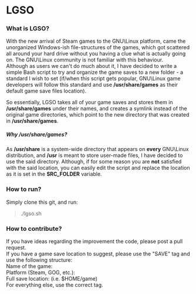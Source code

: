 LGSO
====

### What is LGSO?

With the new arrival of Steam games to the GNU\Linux platform, came the unorganized Windows-ish file-structures of the games, which got scattered all around your hard drive without you having a clue what is actually going on.
The GNU\Linux community is not familiar with this behaviour.  
Although as users we can't do much about it, I have decided to write a simple Bash script to try and organize the game saves to a new folder - a standard I wish to set (if/when this script gets popular, GNU\Linux game developers will follow this standard and use **/usr/share/games** as their default game save files location).  
  
So essentially, LGSO takes all of your game saves and stores them in **/usr/share/games** under their names, and creates a symlink instead of the original game directories, which point to the new directory that was created in **/usr/share/games**.

##### Why /usr/share/games?
As **/usr/share** is a system-wide directory that appears on **every** GNU\Linux distribution, and **/usr** is meant to store user-made files, I have decided to use the said directory. Although, if for some reason you are **not** satisfied with the said location, you can easily edit the script and replace the location as it is set in the **SRC_FOLDER** variable.

### How to run?
Simply clone this git, and run:
> ./lgso.sh

### How to contribute?
If you have ideas regarding the improvement the code, please post a pull request.  
If you have a game save location to suggest, please use the "SAVE" tag and use the following structure:  
Name of the game:  
Platform (Steam, GOG, etc.):  
Full save location: (i.e. $HOME/game)  
For everything else, use the correct tag.
